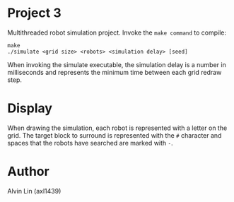 # Project 3
Multithreaded robot simulation project. Invoke the `make command` to compile:
```
make
./simulate <grid size> <robots> <simulation delay> [seed]
```
When invoking the simulate executable, the simulation delay is a number in
milliseconds and represents the minimum time between each grid redraw step.

# Display
When drawing the simulation, each robot is represented with a letter on the
grid. The target block to surround is represented with the `#` character
and spaces that the robots have searched are marked with `-`.

# Author
Alvin Lin (axl1439)
